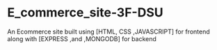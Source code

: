 # E_commerce_site-3F-DSU
An Ecommerce site built using [HTML, CSS ,JAVASCRIPT] for frontend along with [EXPRESS ,and ,MONGODB] for backend 

